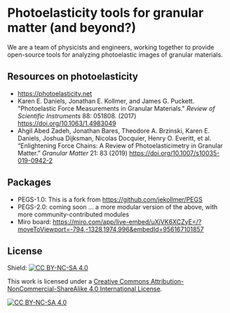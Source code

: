 # Photoelasticity tools for granular matter (and beyond?)

We are a team of physicists and engineers, working together to provide open-source tools for analyzing photoelastic images of granular materials.

## Resources on photoelasticity

* <https://photoelasticity.net>
* Karen E. Daniels, Jonathan E. Kollmer, and James G. Puckett. "Photoelastic Force Measurements in Granular Materials." *Review of Scientific Instruments* 88: 051808. (2017) <https://doi.org/10.1063/1.4983049>
* Ahgil Abed Zadeh, Jonathan Bares, Theodore A. Brzinski, Karen E. Daniels, Joshua Dijksman, Nicolas Docquier, Henry O. Everitt, et al. “Enlightening Force Chains: A Review of Photoelasticimetry in Granular Matter.” *Granular Matter* 21: 83 (2019) <https://doi.org/10.1007/s10035-019-0942-2>

## Packages

* PEGS-1.0: This is a fork from <https://github.com/jekollmer/PEGS>
* PEGS-2.0: coming soon ... a more modular version of the above, with more community-contributed modules
* Miro board: <https://miro.com/app/live-embed/uXjVK6XCZyE=/?moveToViewport=-794,-1328,1974,996&embedId=956167101857>

## License

Shield: [![CC BY-NC-SA 4.0][cc-by-nc-sa-shield]][cc-by-nc-sa]

This work is licensed under a
[Creative Commons Attribution-NonCommercial-ShareAlike 4.0 International License][cc-by-nc-sa].

[![CC BY-NC-SA 4.0][cc-by-nc-sa-image]][cc-by-nc-sa]

[cc-by-nc-sa]: http://creativecommons.org/licenses/by-nc-sa/4.0/
[cc-by-nc-sa-image]: https://licensebuttons.net/l/by-nc-sa/4.0/88x31.png
[cc-by-nc-sa-shield]: https://img.shields.io/badge/License-CC%20BY--NC--SA%204.0-lightgrey.svg
